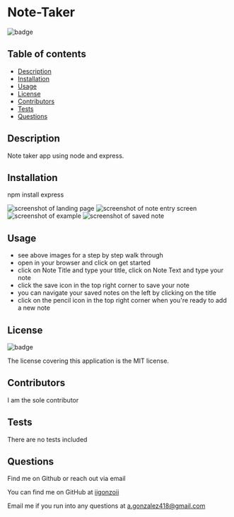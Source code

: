 # Note-Taker

  ![badge](https://img.shields.io/badge/license-MIT-blue)

  ## Table of contents
  - [Description](#description)
  - [Installation](#installation)
  - [Usage](#usage)
  - [License](#license)
  - [Contributors](#contributors)
  - [Tests](#tests)
  - [Questions](#questions)

  ## Description
  Note taker app using node and express. 

  ## Installation
  npm install express

  <img alt="screenshot of landing page" src="./images/nt1">
  <img alt="screenshot of note entry screen" src="./images/nt2">
  <img alt="screenshot of example" src="./images/nt3"> 
  <img alt="screenshot of saved note" src="./images/nt4"> 

  ## Usage
  * see above images for a step by step walk through
  * open in your browser and click on get started
  * click on Note Title and type your title, click on Note Text and type your note
  * click the save icon in the top right corner to save your note 
  * you can navigate your saved notes on the left by clicking on the title 
  * click on the pencil icon in the top right corner when you're ready to add a new note

  ## License
  ![badge](https://img.shields.io/badge/license-MIT-blue)

  The license covering this application is the MIT license.

  ## Contributors
  I am the sole contributor

  ## Tests
  There are no tests included

  ## Questions
  Find me on Github or reach out via email

  You can find me on GitHub at [iigonzoii](https://github.com/iigonzoii)

  Email me if you run into any questions at a.gonzalez418@gmail.com
 